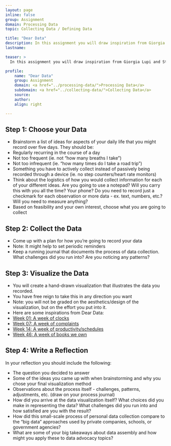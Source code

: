 ```yaml
---
layout: page
inline: false
group: Assignment
domain: Processing Data
topic: Collecting Data / Defining Data

title: "Dear Data"
description: In this assignment you will draw inspiration from Giorgia Lupi and Stefanie Posavec’s project <i>Dear Data.</i> You will spend a period of five days and regularly collect some kind of information from your daily life. You will then illustrate the data you collected through a hand-drawn data visualization and submit the visualization along with a written reflection on the process and the big takeaways for data advocacy.
lastname: 

teaser: >
  In this assignment you will draw inspiration from Giorgia Lupi and Stefanie Posavec’s project <i>Dear Data.</i> You will spend a period of five days and regularly collect some kind of information from your daily life. You will then illustrate the data you collected through a hand-drawn data visualization and submit the visualization along with a written reflection on the process and the big takeaways for data advocacy.

profile:
    name: "Dear Data"
    group: Assignment
    domain: <a href="../processing-data/">Processing Data</a>
    subdomain: <a href="../collecting-data/">Collecting Data</a>
    source: 
    author: 
    align: right

---
```


## Step 1: Choose your Data
- Brainstorm a list of ideas for aspects of your daily life that you might record over five days. They should be:
 - Regularly recurring in the course of a day
 - Not too frequent (ie. not “how many breaths I take”)
 - Not too infrequent (ie. “how many times do I take a road trip”)
 - Something you have to actively collect instead of passively being recorded through a device (ie. no step counters/heart rate monitors)
- Think about the logistics of how you would collect information for each of your different ideas. Are you going to use a notepad? Will you carry this with you all the time? Your phone? Do you need to record just a checkmark for each observation or more data - ex. text, numbers, etc.? Will you need to measure anything?
- Based on feasibility and your own interest, choose what you are going to collect

## Step 2: Collect the Data
- Come up with a plan for how you’re going to record your data
- Note: It might help to set periodic reminders
- Keep a running journal that documents the process of data collection. What challenges did you run into? Are you noticing any patterns?

## Step 3: Visualize the Data
- You will create a hand-drawn visualization that illustrates the data you recorded. 
- You have free reign to take this in any direction you want
 - Note: you will not be graded on the aesthetics/design of the visualization, but on the effort you put into it.
- Here are some inspirations from Dear Data:
 - [Week 01: A week of clocks](http://www.dear-data.com/week-01)
 - [Week 07: A week of complaints](http://www.dear-data.com/week-07)
 - [Week 14: A week of productivity/schedules](http://www.dear-data.com/week-14)
 - [Week 46: A week of books we own](http://www.dear-data.com/week-46-a-week-of-books)

## Step 4: Write a Reflection
In your reflection you should include the following:
- The question you decided to answer
- Some of the ideas you came up with when brainstorming and why you chose your final visualization method
- Observations about the process itself - challenges, patterns, adjustments, etc. (draw on your process journal)
- How did you arrive at the data visualization itself? What choices did you make in representing the data? What challenges did you run into and how satisfied are you with the result?
- How did this small-scale process of personal data collection compare to the “big data” approaches used by private companies, schools, or government agencies?
- What are some of your big takeaways about data assembly and how might you apply these to data advocacy topics?
